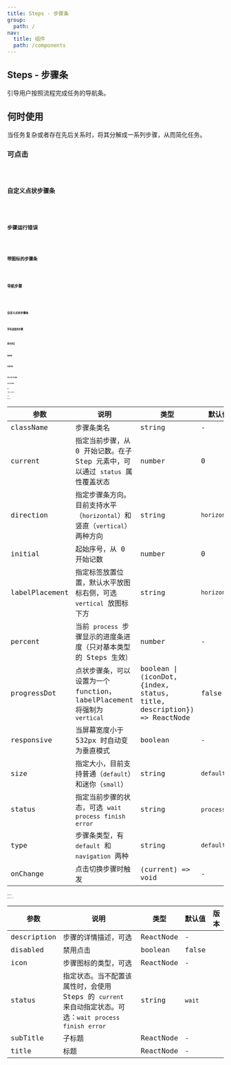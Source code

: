 ```yaml
---
title: Steps - 步骤条
group:
  path: /
nav:
  title: 组件
  path: /components
---
```


## Steps - 步骤条

引导用户按照流程完成任务的导航条。

## 何时使用

当任务复杂或者存在先后关系时，将其分解成一系列步骤，从而简化任务。

### 可点击

<code src="./demos/clickable.tsx" />

### 自定义点状步骤条

<code src="./demos/customized-progress-dot.tsx" />

### 步骤运行错误

<code src="./demos/error.tsx" />

### 带图标的步骤条

<code src="./demos/icon.tsx" />

### 导航步骤

<code src="./demos/nav.tsx" />

<code src="./demos/progress-debug.tsx" />

### 自定义点状步骤条

<code src="./demos/progress-dot.tsx" />

### 带有进度的步骤

<code src="./demos/progress.tsx" />

### 基本用法

<code src="./demos/simple.tsx" />

### 迷你版

<code src="./demos/small-size.tsx" />

### 步骤切换

<code src="./demos/step-next.tsx" />

<code src="./demos/steps-in-steps.tsx" />

### 竖直方向的小型步骤条

<code src="./demos/vertical-small.tsx" />

### 竖直方向的步骤条

<code src="./demos/vertical.tsx" />

## API

```
<Steps>
  <Step title="第一步" />
  <Step title="第二步" />
  <Step title="第三步" />
</Steps>
```

### Steps

整体步骤条。

| 参数           | 说明                                                                          | 类型                                                                   | 默认值       | 版本  |
| -------------- | ----------------------------------------------------------------------------- | ---------------------------------------------------------------------- | ------------ | ----- |
| className      | 步骤条类名                                                                    | string                                                                 | -            |       |
| current        | 指定当前步骤，从 0 开始记数。在子 Step 元素中，可以通过 `status` 属性覆盖状态 | number                                                                 | 0            |       |
| direction      | 指定步骤条方向。目前支持水平（`horizontal`）和竖直（`vertical`）两种方向      | string                                                                 | `horizontal` |       |
| initial        | 起始序号，从 0 开始记数                                                       | number                                                                 | 0            |       |
| labelPlacement | 指定标签放置位置，默认水平放图标右侧，可选 `vertical` 放图标下方              | string                                                                 | `horizontal` |       |
| percent        | 当前 `process` 步骤显示的进度条进度（只对基本类型的 Steps 生效）              | number                                                                 | -            | 4.5.0 |
| progressDot    | 点状步骤条，可以设置为一个 function，labelPlacement 将强制为 `vertical`       | boolean \| (iconDot, {index, status, title, description}) => ReactNode | false        |       |
| responsive     | 当屏幕宽度小于 532px 时自动变为垂直模式                                       | boolean                                                                | -            | true  |
| size           | 指定大小，目前支持普通（`default`）和迷你（`small`）                          | string                                                                 | `default`    |       |
| status         | 指定当前步骤的状态，可选 `wait` `process` `finish` `error`                    | string                                                                 | `process`    |       |
| type           | 步骤条类型，有 `default` 和 `navigation` 两种                                 | string                                                                 | `default`    |       |
| onChange       | 点击切换步骤时触发                                                            | (current) => void                                                      | -            |       |

### Steps.Step

步骤条内的每一个步骤。

| 参数        | 说明                                                                                                          | 类型      | 默认值 | 版本 |
| ----------- | ------------------------------------------------------------------------------------------------------------- | --------- | ------ | ---- |
| description | 步骤的详情描述，可选                                                                                          | ReactNode | -      |      |
| disabled    | 禁用点击                                                                                                      | boolean   | false  |      |
| icon        | 步骤图标的类型，可选                                                                                          | ReactNode | -      |      |
| status      | 指定状态。当不配置该属性时，会使用 Steps 的 `current` 来自动指定状态。可选：`wait` `process` `finish` `error` | string    | `wait` |      |
| subTitle    | 子标题                                                                                                        | ReactNode | -      |      |
| title       | 标题                                                                                                          | ReactNode | -      |      |
